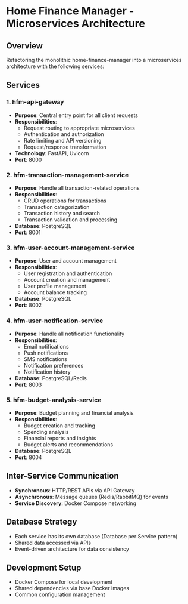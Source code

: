 # Home Finance Manager - Microservices Architecture

## Overview
Refactoring the monolithic home-finance-manager into a microservices architecture with the following services:

## Services

### 1. hfm-api-gateway
- **Purpose**: Central entry point for all client requests
- **Responsibilities**: 
  - Request routing to appropriate microservices
  - Authentication and authorization
  - Rate limiting and API versioning
  - Request/response transformation
- **Technology**: FastAPI, Uvicorn
- **Port**: 8000

### 2. hfm-transaction-management-service
- **Purpose**: Handle all transaction-related operations
- **Responsibilities**:
  - CRUD operations for transactions
  - Transaction categorization
  - Transaction history and search
  - Transaction validation and processing
- **Database**: PostgreSQL
- **Port**: 8001

### 3. hfm-user-account-management-service
- **Purpose**: User and account management
- **Responsibilities**:
  - User registration and authentication
  - Account creation and management
  - User profile management
  - Account balance tracking
- **Database**: PostgreSQL
- **Port**: 8002

### 4. hfm-user-notification-service
- **Purpose**: Handle all notification functionality
- **Responsibilities**:
  - Email notifications
  - Push notifications
  - SMS notifications
  - Notification preferences
  - Notification history
- **Database**: PostgreSQL/Redis
- **Port**: 8003

### 5. hfm-budget-analysis-service
- **Purpose**: Budget planning and financial analysis
- **Responsibilities**:
  - Budget creation and tracking
  - Spending analysis
  - Financial reports and insights
  - Budget alerts and recommendations
- **Database**: PostgreSQL
- **Port**: 8004

## Inter-Service Communication
- **Synchronous**: HTTP/REST APIs via API Gateway
- **Asynchronous**: Message queues (Redis/RabbitMQ) for events
- **Service Discovery**: Docker Compose networking

## Database Strategy
- Each service has its own database (Database per Service pattern)
- Shared data accessed via APIs
- Event-driven architecture for data consistency

## Development Setup
- Docker Compose for local development
- Shared dependencies via base Docker images
- Common configuration management